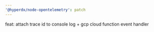 ```yaml
---
'@hyperdx/node-opentelemetry': patch
---
```


feat: attach trace id to console log + gcp cloud function event handler
